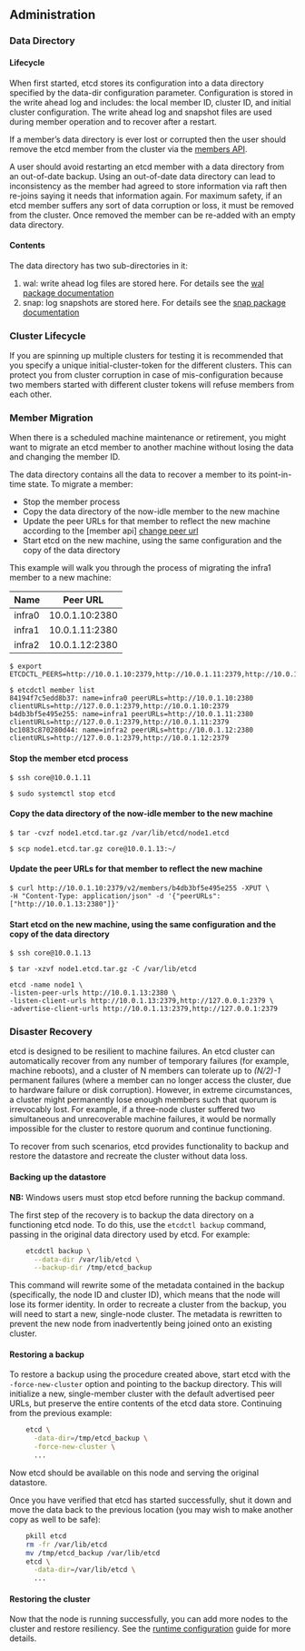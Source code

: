 ## Administration

### Data Directory

#### Lifecycle

When first started, etcd stores its configuration into a data directory specified by the data-dir configuration parameter.
Configuration is stored in the write ahead log and includes: the local member ID, cluster ID, and initial cluster configuration.
The write ahead log and snapshot files are used during member operation and to recover after a restart.

If a member’s data directory is ever lost or corrupted then the user should remove the etcd member from the cluster via the [members API][members-api].

A user should avoid restarting an etcd member with a data directory from an out-of-date backup.
Using an out-of-date data directory can lead to inconsistency as the member had agreed to store information via raft then re-joins saying it needs that information again.
For maximum safety, if an etcd member suffers any sort of data corruption or loss, it must be removed from the cluster.
Once removed the member can be re-added with an empty data directory.

[members-api]: https://github.com/coreos/etcd/blob/master/Documentation/2.0/other_apis.md#members-api

#### Contents

The data directory has two sub-directories in it:

1. wal: write ahead log files are stored here. For details see the [wal package documentation][wal-pkg]
2. snap: log snapshots are stored here. For details see the [snap package documentation][snap-pkg]

[wal-pkg]: http://godoc.org/github.com/coreos/etcd/wal
[snap-pkg]: http://godoc.org/github.com/coreos/etcd/snap

### Cluster Lifecycle

If you are spinning up multiple clusters for testing it is recommended that you specify a unique initial-cluster-token for the different clusters.
This can protect you from cluster corruption in case of mis-configuration because two members started with different cluster tokens will refuse members from each other.

### Member Migration

When there is a scheduled machine maintenance or retirement, you might want to migrate an etcd member to another machine without losing the data and changing the member ID. 

The data directory contains all the data to recover a member to its point-in-time state. To migrate a member:

* Stop the member process
* Copy the data directory of the now-idle member to the new machine
* Update the peer URLs for that member to reflect the new machine according to the [member api] [change peer url]
* Start etcd on the new machine, using the same configuration and the copy of the data directory

This example will walk you through the process of migrating the infra1 member to a new machine:

|Name|Peer URL|
|------|--------------|
|infra0|10.0.1.10:2380|
|infra1|10.0.1.11:2380|
|infra2|10.0.1.12:2380|

```
$ export ETCDCTL_PEERS=http://10.0.1.10:2379,http://10.0.1.11:2379,http://10.0.1.12:2379
```

```
$ etcdctl member list
84194f7c5edd8b37: name=infra0 peerURLs=http://10.0.1.10:2380 clientURLs=http://127.0.0.1:2379,http://10.0.1.10:2379
b4db3bf5e495e255: name=infra1 peerURLs=http://10.0.1.11:2380 clientURLs=http://127.0.0.1:2379,http://10.0.1.11:2379
bc1083c870280d44: name=infra2 peerURLs=http://10.0.1.12:2380 clientURLs=http://127.0.0.1:2379,http://10.0.1.12:2379
```

#### Stop the member etcd process

```
$ ssh core@10.0.1.11
```

```
$ sudo systemctl stop etcd
```

#### Copy the data directory of the now-idle member to the new machine

```
$ tar -cvzf node1.etcd.tar.gz /var/lib/etcd/node1.etcd 
```

```
$ scp node1.etcd.tar.gz core@10.0.1.13:~/
```

#### Update the peer URLs for that member to reflect the new machine

```
$ curl http://10.0.1.10:2379/v2/members/b4db3bf5e495e255 -XPUT \
-H "Content-Type: application/json" -d '{"peerURLs":["http://10.0.1.13:2380"]}'
```

#### Start etcd on the new machine, using the same configuration and the copy of the data directory

```
$ ssh core@10.0.1.13
```

```
$ tar -xzvf node1.etcd.tar.gz -C /var/lib/etcd
```

```
etcd -name node1 \
-listen-peer-urls http://10.0.1.13:2380 \
-listen-client-urls http://10.0.1.13:2379,http://127.0.0.1:2379 \
-advertise-client-urls http://10.0.1.13:2379,http://127.0.0.1:2379
```

[change peer url]: https://github.com/coreos/etcd/blob/master/Documentation/2.0/other_apis.md#change-the-peer-urls-of-a-member

### Disaster Recovery

etcd is designed to be resilient to machine failures. An etcd cluster can automatically recover from any number of temporary failures (for example, machine reboots), and a cluster of N members can tolerate up to _(N/2)-1_ permanent failures (where a member can no longer access the cluster, due to hardware failure or disk corruption). However, in extreme circumstances, a cluster might permanently lose enough members such that quorum is irrevocably lost. For example, if a three-node cluster suffered two simultaneous and unrecoverable machine failures, it would be normally impossible for the cluster to restore quorum and continue functioning.

To recover from such scenarios, etcd provides functionality to backup and restore the datastore and recreate the cluster without data loss.

#### Backing up the datastore

**NB:** Windows users must stop etcd before running the backup command.

The first step of the recovery is to backup the data directory on a functioning etcd node. To do this, use the `etcdctl backup` command, passing in the original data directory used by etcd. For example:

```sh
    etcdctl backup \
      --data-dir /var/lib/etcd \
      --backup-dir /tmp/etcd_backup
```

This command will rewrite some of the metadata contained in the backup (specifically, the node ID and cluster ID), which means that the node will lose its former identity. In order to recreate a cluster from the backup, you will need to start a new, single-node cluster. The metadata is rewritten to prevent the new node from inadvertently being joined onto an existing cluster.

#### Restoring a backup

To restore a backup using the procedure created above, start etcd with the `-force-new-cluster` option and pointing to the backup directory. This will initialize a new, single-member cluster with the default advertised peer URLs, but preserve the entire contents of the etcd data store. Continuing from the previous example:

```sh
    etcd \
      -data-dir=/tmp/etcd_backup \
      -force-new-cluster \
      ...
```

Now etcd should be available on this node and serving the original datastore.

Once you have verified that etcd has started successfully, shut it down and move the data back to the previous location (you may wish to make another copy as well to be safe):

```sh
    pkill etcd
    rm -fr /var/lib/etcd
    mv /tmp/etcd_backup /var/lib/etcd
    etcd \
      -data-dir=/var/lib/etcd \
      ...
```

#### Restoring the cluster

Now that the node is running successfully, you can add more nodes to the cluster and restore resiliency. See the [runtime configuration](runtime-configuration.md) guide for more details.
